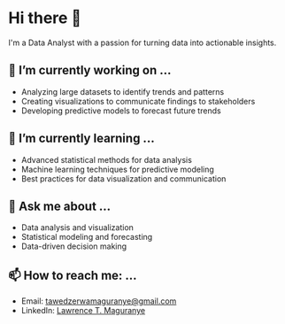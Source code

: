 # Hi there 👋

I'm a Data Analyst with a passion for turning data into actionable insights.

## 🔭 I’m currently working on ...

- Analyzing large datasets to identify trends and patterns
- Creating visualizations to communicate findings to stakeholders
- Developing predictive models to forecast future trends

## 🌱 I’m currently learning ...

- Advanced statistical methods for data analysis
- Machine learning techniques for predictive modeling
- Best practices for data visualization and communication

## 💬 Ask me about ...

- Data analysis and visualization
- Statistical modeling and forecasting
- Data-driven decision making

## 📫 How to reach me: ...

- Email: [tawedzerwamaguranye@gmail.com](tawedzerwamaguranye@gmail.com)
- LinkedIn: [Lawrence T. Maguranye](https://www.linkedin.com/in/lawrencemaguranye/)

